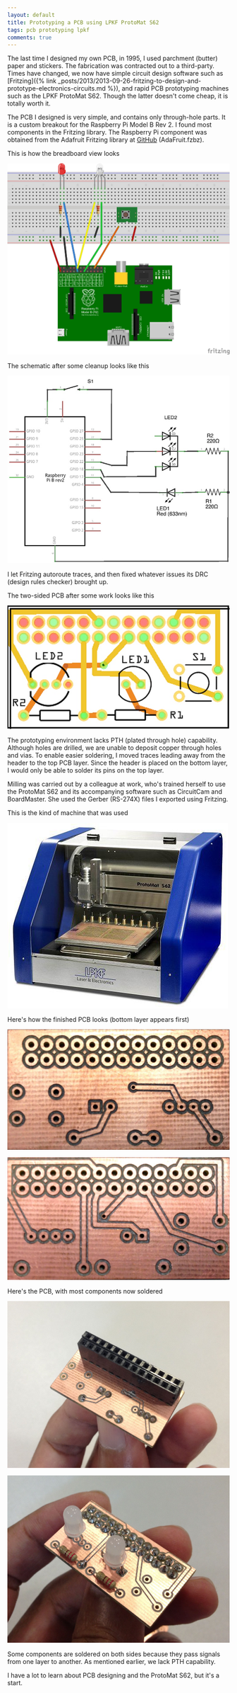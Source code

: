 ```yaml
---
layout: default
title: Prototyping a PCB using LPKF ProtoMat S62
tags: pcb prototyping lpkf
comments: true
---
```


The last time I designed my own PCB, in 1995, I used parchment (butter) paper and stickers. The fabrication was contracted out to a third-party. Times have changed, we now have simple circuit design software such as [Fritzing]({% link _posts/2013/2013-09-26-fritzing-to-design-and-prototype-electronics-circuits.md %}), and rapid PCB prototyping machines such as the LPKF ProtoMat S62\. Though the latter doesn't come cheap, it is totally worth it.

The PCB I designed is very simple, and contains only through-hole parts. It is a custom breakout for the Raspberry Pi Model B Rev 2\. I found most components in the Fritzing library. The Raspberry Pi component was obtained from the Adafruit Fritzing library at [GitHub](https://github.com/adafruit/Fritzing-Library) (AdaFruit.fzbz).

This is how the breadboard view looks

![Fritzing Breadboard View](/assets/img/fritzing-pi-breadboard.jpg)

The schematic after some cleanup looks like this

![Fritzing Schematic View](/assets/img/fritzing-pi-schematic.jpg)

I let Fritzing autoroute traces, and then fixed whatever issues its DRC (design rules checker) brought up.

The two-sided PCB after some work looks like this

![Fritzing PCB View](/assets/img/fritzing-pi-pcb.jpg)

The prototyping environment lacks PTH (plated through hole) capability. Although holes are drilled, we are unable to deposit copper through holes and vias. To enable easier soldering, I moved traces leading away from the header to the top PCB layer. Since the header is placed on the bottom layer, I would only be able to solder its pins on the top layer.

Milling was carried out by a colleague at work, who's trained herself to use the ProtoMat S62 and its accompanying software such as CircuitCam and BoardMaster. She used the Gerber (RS-274X) files I exported using Fritzing.

This is the kind of machine that was used

![ProtoMat S62](/assets/img/protomat-s62.jpg)

Here's how the finished PCB looks (bottom layer appears first)

![PCB bottom](/assets/img/pcb-pi-hat-bottom.jpg)

![PCB top](/assets/img/pcb-pi-hat-top.jpg)

Here's the PCB, with most components now soldered

![PCB bottom](/assets/img/pcb-pi-hat-assembled-bottom.jpg)

![PCB top](/assets/img/pcb-pi-hat-assembled-top.jpg)

Some components are soldered on both sides because they pass signals from one layer to another. As mentioned earlier, we lack PTH capability.

I have a lot to learn about PCB designing and the ProtoMat S62, but it's a start.

